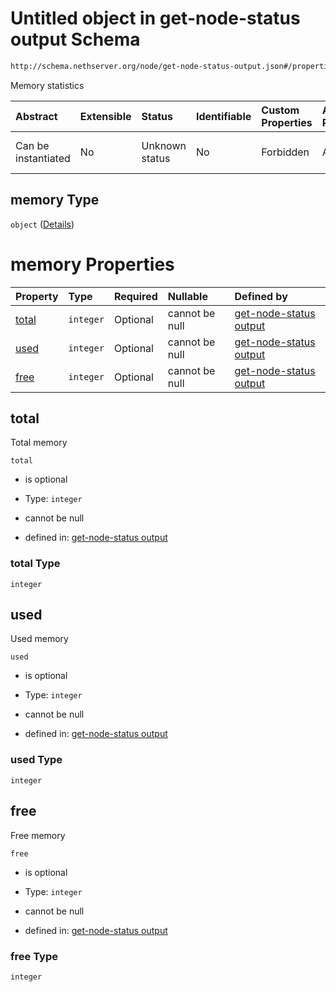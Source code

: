 # Untitled object in get-node-status output Schema

```txt
http://schema.nethserver.org/node/get-node-status-output.json#/properties/memory
```

Memory statistics

| Abstract            | Extensible | Status         | Identifiable | Custom Properties | Additional Properties | Access Restrictions | Defined In                                                                               |
| :------------------ | :--------- | :------------- | :----------- | :---------------- | :-------------------- | :------------------ | :--------------------------------------------------------------------------------------- |
| Can be instantiated | No         | Unknown status | No           | Forbidden         | Allowed               | none                | [get-node-status-output.json\*](node/get-node-status-output.json "open original schema") |

## memory Type

`object` ([Details](get-node-status-output-properties-memory.md))

# memory Properties

| Property        | Type      | Required | Nullable       | Defined by                                                                                                                                                                                 |
| :-------------- | :-------- | :------- | :------------- | :----------------------------------------------------------------------------------------------------------------------------------------------------------------------------------------- |
| [total](#total) | `integer` | Optional | cannot be null | [get-node-status output](get-node-status-output-properties-memory-properties-total.md "http://schema.nethserver.org/node/get-node-status-output.json#/properties/memory/properties/total") |
| [used](#used)   | `integer` | Optional | cannot be null | [get-node-status output](get-node-status-output-properties-memory-properties-used.md "http://schema.nethserver.org/node/get-node-status-output.json#/properties/memory/properties/used")   |
| [free](#free)   | `integer` | Optional | cannot be null | [get-node-status output](get-node-status-output-properties-memory-properties-free.md "http://schema.nethserver.org/node/get-node-status-output.json#/properties/memory/properties/free")   |

## total

Total memory

`total`

*   is optional

*   Type: `integer`

*   cannot be null

*   defined in: [get-node-status output](get-node-status-output-properties-memory-properties-total.md "http://schema.nethserver.org/node/get-node-status-output.json#/properties/memory/properties/total")

### total Type

`integer`

## used

Used memory

`used`

*   is optional

*   Type: `integer`

*   cannot be null

*   defined in: [get-node-status output](get-node-status-output-properties-memory-properties-used.md "http://schema.nethserver.org/node/get-node-status-output.json#/properties/memory/properties/used")

### used Type

`integer`

## free

Free memory

`free`

*   is optional

*   Type: `integer`

*   cannot be null

*   defined in: [get-node-status output](get-node-status-output-properties-memory-properties-free.md "http://schema.nethserver.org/node/get-node-status-output.json#/properties/memory/properties/free")

### free Type

`integer`
